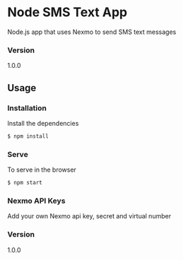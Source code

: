 # Node SMS Text App

Node.js app that uses Nexmo to send SMS text messages

### Version
1.0.0

## Usage

### Installation

Install the dependencies

```sh
$ npm install
```

### Serve
To serve in the browser

```sh
$ npm start
```

### Nexmo API Keys
Add your own Nexmo api key, secret and virtual number

### Version

1.0.0
